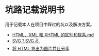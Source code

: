 # 坑路记载说明书
用于记载本人在项目中踩过的坑以及解决方案。

- [HTML、XML 和 XHTML 的区别和联系.md](./HTML&XML&XHTML.md)
- [SVG？SVG ✌️.](./svg.md)
- [将 HTML 导出为图片并且分享](./HTML导出为图片并且分享.md)